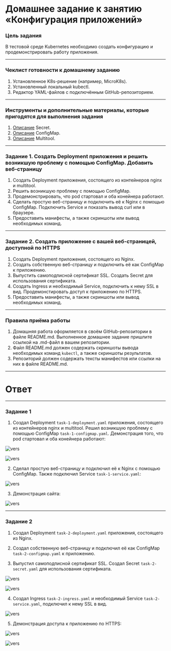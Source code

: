 # Домашнее задание к занятию «Конфигурация приложений»

### Цель задания

В тестовой среде Kubernetes необходимо создать конфигурацию и продемонстрировать работу приложения.

------

### Чеклист готовности к домашнему заданию

1. Установленное K8s-решение (например, MicroK8s).
2. Установленный локальный kubectl.
3. Редактор YAML-файлов с подключённым GitHub-репозиторием.

------

### Инструменты и дополнительные материалы, которые пригодятся для выполнения задания

1. [Описание](https://kubernetes.io/docs/concepts/configuration/secret/) Secret.
2. [Описание](https://kubernetes.io/docs/concepts/configuration/configmap/) ConfigMap.
3. [Описание](https://github.com/wbitt/Network-MultiTool) Multitool.

------

### Задание 1. Создать Deployment приложения и решить возникшую проблему с помощью ConfigMap. Добавить веб-страницу

1. Создать Deployment приложения, состоящего из контейнеров nginx и multitool.
2. Решить возникшую проблему с помощью ConfigMap.
3. Продемонстрировать, что pod стартовал и оба конейнера работают.
4. Сделать простую веб-страницу и подключить её к Nginx с помощью ConfigMap. Подключить Service и показать вывод curl или в браузере.
5. Предоставить манифесты, а также скриншоты или вывод необходимых команд.

------

### Задание 2. Создать приложение с вашей веб-страницей, доступной по HTTPS 

1. Создать Deployment приложения, состоящего из Nginx.
2. Создать собственную веб-страницу и подключить её как ConfigMap к приложению.
3. Выпустить самоподписной сертификат SSL. Создать Secret для использования сертификата.
4. Создать Ingress и необходимый Service, подключить к нему SSL в вид. Продемонстировать доступ к приложению по HTTPS. 
4. Предоставить манифесты, а также скриншоты или вывод необходимых команд.

------

### Правила приёма работы

1. Домашняя работа оформляется в своём GitHub-репозитории в файле README.md. Выполненное домашнее задание пришлите ссылкой на .md-файл в вашем репозитории.
2. Файл README.md должен содержать скриншоты вывода необходимых команд `kubectl`, а также скриншоты результатов.
3. Репозиторий должен содержать тексты манифестов или ссылки на них в файле README.md.

------

# Ответ

------

### Задание 1

1. Создал Deployment `task-1-deployment.yaml` приложения, состоящего из контейнеров nginx и multitool. Решил возникшую проблему с помощью ConfigMap `task-1-configmap.yaml`. Демонстрация того, что pod стартовал и оба конейнера работают:

![vers](img/1_1.png)

![vers](img/1_2.png)

2. Сделал простую веб-страницу и подключил её к Nginx с помощью ConfigMap. Также подключил Service `task-1-service.yaml`:

![vers](img/1_3.png)

3. Демонстрация сайта:

![vers](img/1_4.png)

------

### Задание 2

1. Создал Deployment `task-2-deployment.yaml` приложения, состоящего из Nginx.

2. Создал собственную веб-страницу и подключил её как ConfigMap `task-2-configmap.yaml` к приложению.

3. Выпустил самоподписной сертификат SSL. Создал Secret `task-2-secret.yaml` для использования сертификата.

![vers](img/2_1.png)

![vers](img/2_2.png)

4. Создал Ingress `task-2-ingress.yaml` и необходимый Service `task-2-service.yaml`, подключил к нему SSL в вид.

![vers](img/2_3.png)

5. Демонстрация доступа к приложению по HTTPS:

![vers](img/2_4.png)

![vers](img/2_5.png)
